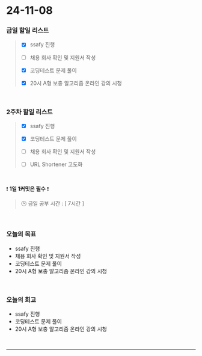 # 24-11-08

### 금일 할일 리스트

> - [x] ssafy 진행
>
> - [ ] 채용 회사 확인 및 지원서 작성
>
> - [x] 코딩테스트 문제 풀이
>
> - [x] 20시 A형 보충 알고리즘 온라인 강의 시청

<br/>

### 2주차 할일 리스트

> - [x] ssafy 진행
>
> - [x] 코딩테스트 문제 풀이
>
> - [ ] 채용 회사 확인 및 지원서 작성
>
> - [ ] URL Shortener 고도화

<br/>

❗ **1일 1커밋은 필수** ❗

> 🕒 금일 공부 시간 : [ 7시간 ]

<br/>

### 오늘의 목표

- ssafy 진행
- 채용 회사 확인 및 지원서 작성
- 코딩테스트 문제 풀이
- 20시 A형 보충 알고리즘 온라인 강의 시청

<br>

### 오늘의 회고

- ssafy 진행
- 코딩테스트 문제 풀이
- 20시 A형 보충 알고리즘 온라인 강의 시청

<br/>

---
